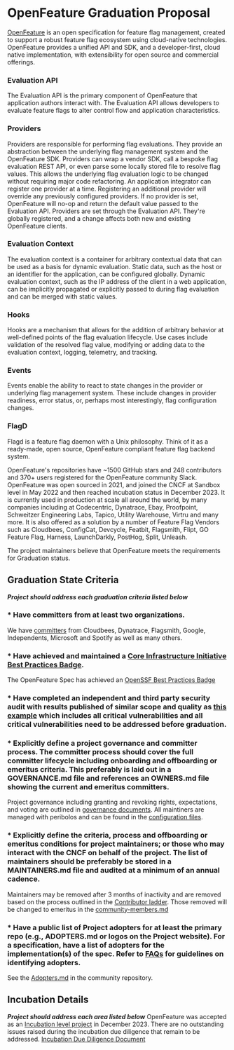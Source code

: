 # OpenFeature Graduation Proposal

[OpenFeature](https://openfeature.dev) is an open specification for feature flag management, created to support a robust feature flag ecosystem using cloud-native technologies. OpenFeature provides a unified API and SDK, and a developer-first, cloud native implementation, with extensibility for open source and commercial offerings.

### Evaluation API
The Evaluation API is the primary component of OpenFeature that application authors interact with. The Evaluation API allows developers to evaluate feature flags to alter control flow and application characteristics.

### Providers
Providers are responsible for performing flag evaluations. They provide an abstraction between the underlying flag management system and the OpenFeature SDK. Providers can wrap a vendor SDK, call a bespoke flag evaluation REST API, or even parse some locally stored file to resolve flag values. This allows the underlying flag evaluation logic to be changed without requiring major code refactoring. An application integrator can register one provider at a time. Registering an additional provider will override any previously configured providers. If no provider is set, OpenFeature will no-op and return the default value passed to the Evaluation API. Providers are set through the Evaluation API. They're globally registered, and a change affects both new and existing OpenFeature clients.

### Evaluation Context
The evaluation context is a container for arbitrary contextual data that can be used as a basis for dynamic evaluation. Static data, such as the host or an identifier for the application, can be configured globally. Dynamic evaluation context, such as the IP address of the client in a web application, can be implicitly propagated or explicitly passed to during flag evaluation and can be merged with static values.

### Hooks
Hooks are a mechanism that allows for the addition of arbitrary behavior at well-defined points of the flag evaluation lifecycle. Use cases include validation of the resolved flag value, modifying or adding data to the evaluation context, logging, telemetry, and tracking.

### Events
Events enable the ability to react to state changes in the provider or underlying flag management system. These include changes in provider readiness, error status, or, perhaps most interestingly, flag configuration changes.

### FlagD
Flagd is a feature flag daemon with a Unix philosophy. Think of it as a ready-made, open source, OpenFeature compliant feature flag backend system.

OpenFeature's repositories have ~1500 GitHub stars and 248 contributors and 370+ users registered for the OpenFeature community Slack. OpenFeature was open sourced in 2021, and joined the CNCF at Sandbox level in May 2022 and then reached incubation status in December 2023. It is currently used in production at scale all around the world, by many companies including at Codecentric, Dynatrace, Ebay, Proofpoint, Schweitzer Engineering Labs, Tapico, Utility Warehouse, Virtru and many more. It is also offered as a solution by a number of Feature Flag Vendors such as Cloudbees, ConfigCat, Devcycle, Featbit, Flagsmith, Flipt, GO Feature Flag, Harness, LaunchDarkly, PostHog, Split, Unleash.

The project maintainers believe that OpenFeature meets the requirements for Graduation status.


## Graduation State Criteria
_**Project should address each graduation criteria listed below**_

### * Have committers from at least two organizations.
We have [committers](https://openfeature.devstats.cncf.io/d/5/companies-table?orgId=1&var-period_name=Last%20decade&var-metric=committers) from Cloudbees, Dynatrace, Flagsmith, Google, Independents, Microsoft and Spotify as well as many others.

### * Have achieved and maintained a [Core Infrastructure Initiative Best Practices Badge](https://bestpractices.coreinfrastructure.org/).
The OpenFeature Spec has achieved an [OpenSSF Best Practices Badge](https://www.bestpractices.dev/en/projects/6240)

### * Have completed an independent and third party security audit with results published of similar scope and quality as [this example](https://github.com/envoyproxy/envoy#security-audit) which includes all critical vulnerabilities and all critical vulnerabilities need to be addressed before graduation.

### * Explicitly define a project governance and committer process. The committer process should cover the full committer lifecycle including onboarding and offboarding or emeritus criteria. This preferably is laid out in a GOVERNANCE.md file and references an OWNERS.md file showing the current and emeritus committers.
Project governance including granting and revoking rights, expectations, and voting are outlined in [governance documents](https://github.com/open-feature/community/blob/main/governance-charter.md). All maintiners are managed with peribolos and can be found in the [configuration files](https://github.com/open-feature/community/tree/main/config/open-feature).

### * Explicitly define the criteria, process and offboarding or emeritus conditions for project maintainers; or those who may interact with the CNCF on behalf of the project. The list of maintainers should be preferably be stored in a MAINTAINERS.md file and audited at a minimum of an annual cadence.
Maintainers may be removed after 3 months of inactivity and are removed based on the process outlined in the [Contributor ladder](https://github.com/open-feature/community/blob/main/CONTRIBUTOR_LADDER.md). Those removed will be changed to emeritus in the [community-members.md](https://github.com/open-feature/community/blob/main/community-members.md)

### * Have a public list of Project adopters for at least the primary repo (e.g., ADOPTERS.md or logos on the Project website). For a specification, have a list of adopters for the implementation(s) of the spec. Refer to [FAQs](https://github.com/cncf/toc/blob/main/FAQ.md#what-is-the-definition-of-an-adopter) for guidelines on identifying adopters.
See the [Adopters.md](https://github.com/open-feature/community/blob/main/ADOPTERS.md) in the community repository.
## Incubation Details
_**Project should address each area listed below**_
OpenFeature was accepted as an [Incubation level project](https://github.com/cncf/toc/blob/main/proposals/incubation/openfeature.md) in December 2023. There are no outstanding issues raised during the incubation due diligence that remain to be addressed.
[Incubation Due Diligence Document](https://docs.google.com/document/d/1hALzMUqtMEEIXLE3eZJaa4xywnptplKUHc_X4NWAezo/edit)
